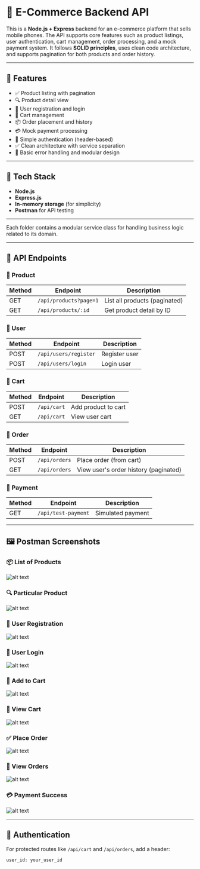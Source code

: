 # 🛒 E-Commerce Backend API

This is a **Node.js + Express** backend for an e-commerce platform that sells mobile phones. The API supports core features such as product listings, user authentication, cart management, order processing, and a mock payment system. It follows **SOLID principles**, uses clean code architecture, and supports pagination for both products and order history.

---

## 🚀 Features

- ✅ Product listing with pagination
- 🔍 Product detail view
- 👤 User registration and login
- 🛒 Cart management
- 📦 Order placement and history
- 💳 Mock payment processing
- 🔐 Simple authentication (header-based)
- ✅ Clean architecture with service separation
- 🧪 Basic error handling and modular design

---

## 🧱 Tech Stack

- **Node.js**
- **Express.js**
- **In-memory storage** (for simplicity)
- **Postman** for API testing

---


Each folder contains a modular service class for handling business logic related to its domain.

---

## 🧪 API Endpoints

### 🔹 Product

| Method | Endpoint               | Description               |
|--------|------------------------|---------------------------|
| GET    | `/api/products?page=1` | List all products (paginated) |
| GET    | `/api/products/:id`    | Get product detail by ID  |

### 🔹 User

| Method | Endpoint            | Description       |
|--------|---------------------|-------------------|
| POST   | `/api/users/register` | Register user     |
| POST   | `/api/users/login`    | Login user        |

### 🔹 Cart

| Method | Endpoint      | Description            |
|--------|---------------|------------------------|
| POST   | `/api/cart`   | Add product to cart    |
| GET    | `/api/cart`   | View user cart         |

### 🔹 Order

| Method | Endpoint         | Description                        |
|--------|------------------|------------------------------------|
| POST   | `/api/orders`    | Place order (from cart)            |
| GET    | `/api/orders`    | View user's order history (paginated) |

### 🔹 Payment

| Method | Endpoint            | Description          |
|--------|---------------------|----------------------|
| GET    | `/api/test-payment` | Simulated payment    |

---

## 🖼️ Postman Screenshots

### 📦 List of Products
![alt text](/backend/postman/1.png)

### 🔍 Particular Product
![alt text](/backend/postman/2.png)

### 📝 User Registration
![alt text](/backend/postman/3.png)

### 🔐 User Login
![alt text](/backend/postman/4.png)

### 🛒 Add to Cart
![alt text](/backend/postman/5.png)

### 🧾 View Cart
![alt text](/backend/postman/7.png)

### ✅ Place Order
![alt text](/backend/postman/8.png)

### 📜 View Orders
![alt text](/backend/postman/9.png)

### 💳 Payment Success
![alt text](/backend/postman/10.png)

---

## 🔐 Authentication

For protected routes like `/api/cart` and `/api/orders`, add a header:
```http
user_id: your_user_id


